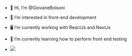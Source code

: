 - 👋 Hi, I’m @GiovaneBolsoni
- 👀 I’m interested in front-end development
- 🖥️ I’m currently working with ReactJs and NextJs
- 🌱 I’m currently learning how to perform front end testing 

- <a href="https://br.linkedin.com/in/giovane-bolsoni" target="_blank"><img src="https://img.shields.io/badge/-LinkedIn-%230077B5?style=for-the-badge&logo=linkedin&logoColor=white" target="blank"></a> 

<!---
vimarteleto/vimarteleto is a ✨ special ✨ repository because its `README.md` (this file) appears on your GitHub profile.
You can click the Preview link to take a look at your changes.
--->
